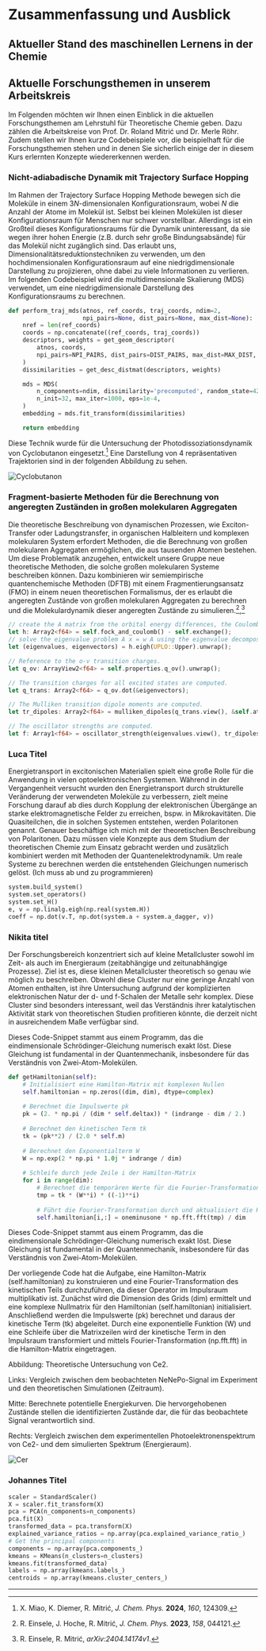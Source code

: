 # Zusammenfassung und Ausblick

## Aktueller Stand des maschinellen Lernens in der Chemie

## Aktuelle Forschungsthemen in unserem Arbeitskreis

Im Folgenden möchten wir Ihnen einen Einblick in die aktuellen Forschungsthemen 
am Lehrstuhl für Theoretische Chemie geben. Dazu zählen die Arbeitskreise von 
Prof. Dr. Roland Mitrić und Dr. Merle Röhr. Zudem stellen wir Ihnen kurze 
Codebeispiele vor, die beispielhaft für die Forschungsthemen stehen und in denen 
Sie sicherlich einige der in diesem Kurs erlernten Konzepte wiedererkennen werden.

### Nicht-adiabadische Dynamik mit Trajectory Surface Hopping

Im Rahmen der Trajectory Surface Hopping Methode bewegen sich die Moleküle 
in einem $3N$-dimensionalen Konfigurationsraum, wobei $N$ die Anzahl der Atome
im Molekül ist. Selbst bei kleinen Molekülen ist dieser Konfigurationsraum
für Menschen nur schwer vorstellbar. Allerdings ist ein Großteil dieses 
Konfigurationsraums für die Dynamik
uninteressant, da sie wegen ihrer hohen Energie (z.B. durch sehr große
Bindungsabsände) für das Molekül nicht zugänglich sind. Das erlaubt
uns, Dimensionalitätsreduktionstechniken zu verwenden, um den 
hochdimensionalen Konfigurationsraum auf eine niedrigdimensionale
Darstellung zu projizieren, ohne dabei zu viele Informationen zu verlieren.
Im folgenden Codebeispiel wird die multidimensionale Skalierung (MDS)
verwendet, um eine niedrigdimensionale Darstellung des Konfigurationsraums
zu berechnen. 

```python
def perform_traj_mds(atnos, ref_coords, traj_coords, ndim=2, 
                     npi_pairs=None, dist_pairs=None, max_dist=None):
    nref = len(ref_coords)
    coords = np.concatenate((ref_coords, traj_coords))
    descriptors, weights = get_geom_descriptor(
        atnos, coords, 
        npi_pairs=NPI_PAIRS, dist_pairs=DIST_PAIRS, max_dist=MAX_DIST,
    )
    dissimilarities = get_desc_distmat(descriptors, weights)

    mds = MDS(
        n_components=ndim, dissimilarity='precomputed', random_state=42,
        n_init=32, max_iter=1000, eps=1e-4,
    )
    embedding = mds.fit_transform(dissimilarities)

    return embedding
```

Diese Technik wurde für die Untersuchung der Photodissoziationsdynamik
von Cyclobutanon eingesetzt.[^miao2024] Eine Darstellung von 
4 repräsentativen Trajektorien sind in der folgenden Abbildung zu sehen.

![Cyclobutanon](./assets/figures/07-summary/selected_mds.svg)

### Fragment-basierte Methoden für die Berechnung von angeregten Zuständen in großen molekularen Aggregaten

Die theoretische Beschreibung von dynamischen Prozessen, wie Exciton-Transfer oder 
Ladungstransfer, in organischen Halbleitern und komplexen molekularen System erfordert 
Methoden, die die Berechnung von großen molekularen Aggregaten ermöglichen, die aus 
tausenden Atomen bestehen. Um diese Problematik anzugehen, entwickelt unsere Gruppe 
neue theoretische Methoden, die solche großen molekularen Systeme beschreiben 
können. Dazu kombinieren wir semiempirische quantenchemische Methoden (DFTB) mit 
einem Fragmentierungsansatz (FMO) in einem neuen theoretischen Formalismus, der 
es erlaubt die angeregten Zustände von großen molekularen Aggregaten zu berechnen 
und die Molekulardynamik dieser angeregten Zustände zu simulieren.[^einsele2023],[^einsele2024]

```rust
// create the A matrix from the orbital energy differences, the Coulomb and the exchange contributions
let h: Array2<f64> = self.fock_and_coulomb() - self.exchange();
// solve the eigenvalue problem A x = w A using the eigenvalue decomposition
let (eigenvalues, eigenvectors) = h.eigh(UPLO::Upper).unwrap();

// Reference to the o-v transition charges.
let q_ov: ArrayView2<f64> = self.properties.q_ov().unwrap();

// The transition charges for all excited states are computed.
let q_trans: Array2<f64> = q_ov.dot(&eigenvectors);

// The Mulliken transition dipole moments are computed.
let tr_dipoles: Array2<f64> = mulliken_dipoles(q_trans.view(), &self.atoms);

// The oscillator strengths are computed.
let f: Array1<f64> = oscillator_strength(eigenvalues.view(), tr_dipoles.view());
```

### Luca Titel

Energietransport in excitonischen Materialien spielt eine große Rolle für die 
Anwendung in vielen optoelektronischen Systemen. Während in der Vergangenheit 
versucht wurden den Energietransport durch strukturelle Veränderung der verwendeten 
Moleküle zu verbessern, zielt meine Forschung darauf ab dies durch Kopplung der 
elektronischen Übergänge an starke elektromagnetische Felder zu erreichen, bspw. 
in Mikrokavitäten. Die Quasiteilchen, die in solchen Systemen entstehen, werden 
Polaritonen genannt. Genauer beschäftige ich mich mit der theoretischen Beschreibung 
von Polaritonen. Dazu müssen viele Konzepte aus dem Studium der theoretischen 
Chemie zum Einsatz gebracht werden und zusätzlich kombiniert werden mit Methoden 
der Quantenelektrodynamik. Um reale Systeme zu berechnen werden die entstehenden 
Gleichungen numerisch gelöst. (Ich muss ab und zu programmieren)

```python
system.build_system()
system.set_operators()
system.set_H() 
e, v = np.linalg.eigh(np.real(system.H))
coeff = np.dot(v.T, np.dot(system.a + system.a_dagger, v))
```

### Nikita titel

Der Forschungsbereich konzentriert sich auf kleine Metallcluster sowohl im Zeit- als 
auch im Energieraum (zeitabhängige und zeitunabhängige Prozesse). Ziel ist es, diese 
kleinen Metallcluster theoretisch so genau wie möglich zu beschreiben. Obwohl diese 
Cluster nur eine geringe Anzahl von Atomen enthalten, ist ihre Untersuchung aufgrund 
der komplizierten elektronischen Natur der d- und f-Schalen der Metalle sehr komplex. 
Diese Cluster sind besonders interessant, weil das Verständnis ihrer katalytischen 
Aktivität stark von theoretischen Studien profitieren könnte, die derzeit nicht in 
ausreichendem Maße verfügbar sind.

Dieses Code-Snippet stammt aus einem Programm, das die eindimensionale Schrödinger-Gleichung numerisch exakt löst. Diese Gleichung ist fundamental in der Quantenmechanik, insbesondere für das Verständnis von Zwei-Atom-Molekülen. 
 
```python
def getHamiltonian(self):
    # Initialisiert eine Hamilton-Matrix mit komplexen Nullen
    self.hamiltonian = np.zeros((dim, dim), dtype=complex)
    
    # Berechnet die Impulswerte pk
    pk = (2. * np.pi / (dim * self.deltax)) * (indrange - dim / 2.)
    
    # Berechnet den kinetischen Term tk
    tk = (pk**2) / (2.0 * self.m)
    
    # Berechnet den Exponentialterm W
    W = np.exp(2 * np.pi * 1.0j * indrange / dim)
    
    # Schleife durch jede Zeile i der Hamilton-Matrix
    for i in range(dim):
        # Berechnet die temporären Werte für die Fourier-Transformation
        tmp = tk * (W**i) * ((-1)**i)
        
        # Führt die Fourier-Transformation durch und aktualisiert die Hamilton-Matrix-Zeile
        self.hamiltonian[i,:] = oneminusone * np.fft.fft(tmp) / dim
```

Dieses Code-Snippet stammt aus einem Programm, das die eindimensionale Schrödinger-Gleichung numerisch exakt löst. Diese Gleichung ist fundamental in der Quantenmechanik, insbesondere für das Verständnis von Zwei-Atom-Molekülen. 
 
Der vorliegende Code hat die Aufgabe, eine Hamilton-Matrix (self.hamiltonian) zu konstruieren und eine Fourier-Transformation des kinetischen Teils durchzuführen, da dieser Operator im Impulsraum multiplikativ ist. Zunächst wird die Dimension des Grids (dim) ermittelt und eine komplexe Nullmatrix für den Hamiltonian (self.hamiltonian) initialisiert. Anschließend werden die Impulswerte (pk) berechnet und daraus der kinetische Term (tk) abgeleitet. Durch eine exponentielle Funktion (W) und eine Schleife über die Matrixzeilen wird der kinetische Term in den Impulsraum transformiert und mittels Fourier-Transformation (np.fft.fft) in die Hamilton-Matrix eingetragen. 

Abbildung: Theoretische Untersuchung von Ce2.
 
Links: Vergleich zwischen dem beobachteten NeNePo-Signal im Experiment und den theoretischen Simulationen (Zeitraum).
 
Mitte: Berechnete potentielle Energiekurven. Die hervorgehobenen Zustände stellen die identifizierten Zustände dar, die für das beobachtete Signal verantwortlich sind.
 
Rechts: Vergleich zwischen dem experimentellen Photoelektronenspektrum von Ce2- und dem simulierten Spektrum (Energieraum).

![Cer](./assets/figures/07-summary/together3.svg)


### Johannes Titel

```python
scaler = StandardScaler()
X = scaler.fit_transform(X)
pca = PCA(n_components=n_components)
pca.fit(X)
transformed_data = pca.transform(X)
explained_variance_ratios = np.array(pca.explained_variance_ratio_)
# Get the principal components
components = np.array(pca.components_)
kmeans = KMeans(n_clusters=n_clusters)
kmeans.fit(transformed_data)
labels = np.array(kmeans.labels_)
centroids = np.array(kmeans.cluster_centers_)
```

---



[^miao2024]: X. Miao, K. Diemer, R. Mitrić, *J. Chem. Phys.* **2024**, *160*, 124309.

[^einsele2023]: R. Einsele, J. Hoche, R. Mitrić, *J. Chem. Phys.* **2023**, *158*, 044121.

[^einsele2024]: R. Einsele, R. Mitrić, *arXiv:2404.14174v1*.